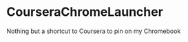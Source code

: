 CourseraChromeLauncher
======================

Nothing but a shortcut to Coursera to pin on my Chromebook
